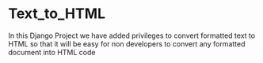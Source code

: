 # Text_to_HTML
In this Django Project we have added privileges to convert formatted text to HTML so that it will be easy for non developers to convert any formatted document into HTML code
